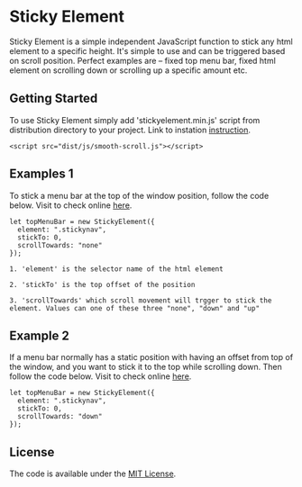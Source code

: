 # Sticky Element
Sticky Element is a simple independent JavaScript function to stick any html element to a specific height. It's simple to use and can be triggered based on scroll position. Perfect examples are – fixed top menu bar, fixed html element on scrolling down or scrolling up a specific amount etc.

## Getting Started
To use Sticky Element simply add 'stickyelement.min.js' script from distribution directory to your project. Link to instation [instruction](https://jaberibnemahboob.github.io/sticky-element/).
```
<script src="dist/js/smooth-scroll.js"></script>
```

## Examples 1
To stick a menu bar at the top of the window position, follow the code below. Visit to check online [here](https://jaberibnemahboob.github.io/sticky-element/example1.html).
```
let topMenuBar = new StickyElement({
  element: ".stickynav",
  stickTo: 0,
  scrollTowards: "none"
});
```
`1. 'element' is the selector name of the html element`

`2. 'stickTo' is the top offset of the position`

`3. 'scrollTowards' which scroll movement will trgger to stick the element. Values can one of these three "none", "down" and "up"`


## Example 2
If a menu bar normally has a static position with having an offset from top of the window, and you want to stick it to the top while scrolling down. Then follow the code below. Visit to check online [here](https://jaberibnemahboob.github.io/sticky-element/example2.html). 
```
let topMenuBar = new StickyElement({
  element: ".stickynav",
  stickTo: 0,
  scrollTowards: "down"
});
```

## License
The code is available under the [MIT License](LICENSE).